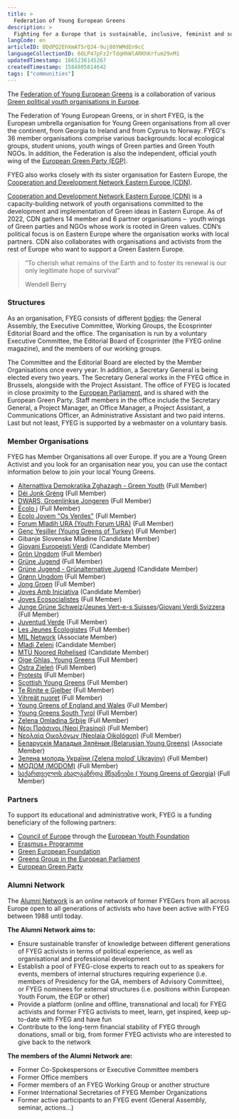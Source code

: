 ```yaml
---
title: >
  Federation of Young European Greens
description: >
  Fighting for a Europe that is sustainable, inclusive, feminist and social
langCode: en
articleID: BDdPQ2EhXmAT5rQ34-9uj80YWMdEn9cC
languageCollectionID: 6OLP47pFz2rTdqHhWlARKhKrfum29xM1
updatedTimestamp: 1665236145267
createdTimestamp: 1584805814642
tags: ["communities"]
---
```


The [Federation of Young European Greens](https://www.fyeg.org/) is a collaboration of various [Green political youth organisations in Europe](https://www.fyeg.org/who-we-are/member-organizations).

The Federation of Young European Greens, or in short FYEG, is the European umbrella organisation for Young Green organisations from all over the continent, from Georgia to Ireland and from Cyprus to Norway. FYEG's 36 member organisations comprise various backgrounds: local ecological groups, student unions, youth wings of Green parties and Green Youth NGOs. In addition, the Federation is also the independent, official youth wing of the [European Green Party (EGP)](https://europeangreens.eu/).

FYEG also works closely with its sister organisation for Eastern Europe, the [Cooperation and Development Network Eastern Europe (CDN)](/cdnee).

[Cooperation and Development Network Eastern Europe (CDN)](https://www.cdnee.org/) is a capacity-building network of youth organisations committed to the development and implementation of Green ideas in Eastern Europe. As of 2022, CDN gathers 14 member and 6 partner organisations – ­ youth wings of Green parties and NGOs whose work is rooted in Green values. CDN’s political focus is on Eastern Europe where the organisation works with local partners. CDN also collaborates with organisations and activists from the rest of Europe who want to support a Green Eastern Europe.

> “To cherish what remains of the Earth and to foster its renewal is our only legitimate hope of survival”
> 
> Wendell Berry

### Structures

As an organisation, FYEG consists of different [bodies](https://www.fyeg.org/who-we-are/structures): the General Assembly, the Executive Committee, Working Groups, the Ecosprinter Editorial Board and the office. The organisation is run by a voluntary Executive Committee, the Editorial Board of Ecosprinter (the FYEG online magazine), and the members of our working groups.

The Committee and the Editorial Board are elected by the Member Organisations once every year. In addition, a Secretary General is being elected every two years. The Secretary General works in the FYEG office in Brussels, alongside with the Project Assistant. The office of FYEG is located in close proximity to the [European Parliament](https://www.europarl.europa.eu/portal/en), and is shared with the European Green Party. Staff members in the office include the Secretary General, a Project Manager, an Office Manager, a Project Assistant, a Communications Officer, an Administrative Assistant and two paid interns. Last but not least, FYEG is supported by a webmaster on a voluntary basis.

### **Member Organisations**

FYEG has Member Organisations all over Europe. If you are a Young Green Activist and you look for an organisation near you, you can use the contact information below to join your local Young Greens.

-   [Alternattiva Demokratika Zghazagh - Green Youth](https://maltagreenyouth.wordpress.com/) (Full Member)
-   [Déi Jonk Gréng](https://jonkgreng.lu/) (Full Member)
-   [DWARS, Groenlinkse Jongeren](https://dwars.org/) (Full Member)
-   [Écolo j](https://ecoloj.be/) (Full Member)
-   [Ecolo Jovem "Os Verdes"](http://osverdes.pt/pages/ecolojovem/comunicados.php) (Full Member)
-   [Forum Mladih URA (Youth Forum URA)](https://www.fmura.me/) (Full Member)
-   [Genç Yeşiller (Young Greens of Turkey)](https://younggreensofturkey.wordpress.com/) (Full Member)
-   Gibanje Slovenske Mladine (Candidate Member)
-   [Giovani Europeisti Verdi](https://www.giovanieuropeistiverdi.org/) (Candidate Member)
-   [Grön Ungdom](https://www.gronungdom.se/) (Full Member)
-   [Grüne Jugend](https://gruene-jugend.de/) (Full Member)
-   [Grüne Jugend - Grünalternative Jugend](https://www.gruene-jugend.at/) (Candidate Member)
-   [Grønn Ungdom](https://www.gronnungdom.no/) (Full Member)
-   [Jong Groen](https://www.jonggroen.be/) (Full Member)
-   [Joves Amb Iniciativa](https://compromis.net/wp-signup.php?new=jovesambiniciativa) (Candidate Member)
-   [Joves Ecosocialistes](http://joves.cat/) (Full Member)
-   [Junge Grüne Schweiz](https://www.jungegruene.ch/)/[Jeunes Vert-e-s Suisses](https://www.jeunesverts.ch/)/[Giovani Verdi Svizzera](https://www.jungegruene.ch/) (Full Member)
-   [Juventud Verde](https://juventudverde.org/) (Full Member)
-   [Les Jeunes Écologistes](https://jeunes-ecologistes.org/) (Full Member)
-   [MIL Network](https://www.instagram.com/milnetwork/) (Associate Member)
-   [Mladi Zeleni](http://www.mladizeleni.cz/) (Candidate Member)
-   [MTÜ Noored Rohelised](https://noored.eu/) (Candidate Member)
-   [Oige Ghlas, Young Greens](https://younggreens.ie/) (Full Member)
-   [Ostra Zieleń](https://ostrazielen.org.pl/) (Full Member)
-   [Protests](https://www.protests.eu/) (Full Member)
-   [Scottish Young Greens](https://www.younggreens.scot/) (Full Member)
-   [Te Rinjte e Gjelber](https://pgj.al/Site/te-rinjte-e-gjelber/) (Full Member)
-   [Vihreät nuoret](https://vihreatnuoret.fi/) (Full Member)
-   [Young Greens of England and Wales](https://www.younggreens.org.uk/) (Full Member)
-   [Young Greens South Tyrol](http://www.verdi.bz.it/young-greens/) (Full Member)
-   [Zelena Omladina Srbije](https://zelenaomladina.home.blog/) (Full Member)
-   [Νέοι Πράσινοι (Neoi Prasinoi)](https://neoiprasinoi.blogspot.com/) (Full Member)
-   [Νεολαία Οικολόγων (Neolaía Oikológon)](https://www.youngcyprusgreens.org/) (Full Member)
-   [Беларускія Маладыя Зялёныя (Belarusian Young Greens)](https://www.instagram.com/belarusianyounggreens/) (Associate Member)
-   [Зелена молодь України (Zelena molodʹ Ukrayiny)](https://www.instagram.com/greenyouthofukraine/) (Full Member)
-   [МОДОМ (MODOM)](http://dom.org.mk/modom/za-modom) (Full Member)
-   [საქართველოს ახალგაზრდა მწვანეები ( Young Greens of Georgia)](https://www.instagram.com/younggreensofgeorgia/) (Full Member)

### **Partners**

To support its educational and administrative work, FYEG is a funding beneficiary of the following partners:

-   [Council of Europe](https://www.coe.int/en/web/portal) through the [European Youth Foundation](https://www.coe.int/en/web/european-youth-foundation)
-   [Erasmus+ Programme](https://erasmus-plus.ec.europa.eu/)
-   [Green European Foundation](https://gef.eu/)
-   [Greens Group in the European Parliament](https://www.greens-efa.eu/en/)
-   [European Green Party](https://europeangreens.eu/)

### Alumni Network

The [Alumni Network](https://www.fyeg.org/alumni-network) is an online network of former FYEGers from all across Europe open to all generations of activists who have been active with FYEG between 1988 until today.

**The Alumni Network aims to:**

-   Ensure sustainable transfer of knowledge between different generations of FYEG activists in terms of political experience, as well as organisational and professional development
-   Establish a pool of FYEG-close experts to reach out to as speakers for events, members of internal structures requiring experience (i.e. members of Presidency for the GA, members of Advisory Committee), or FYEG nominees for external structures (i.e. positions within European Youth Forum, the EGP or other)
-   Provide a platform (online and offline, transnational and local) for FYEG activists and former FYEG activists to meet, learn, get inspired, keep up-to-date with FYEG and have fun
-   Contribute to the long-term financial stability of FYEG through donations, small or big, from former FYEG activists who are interested to give back to the network

**The members of the Alumni Network are:**

-   Former Co-Spokespersons or Executive Committee members
-   Former Office members
-   Former members of an FYEG Working Group or another structure
-   Former International Secretaries of FYEG Member Organizations
-   Former active participants to an FYEG event (General Assembly, seminar, actions…)